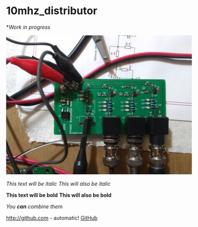 # 10mhz_distributor
**Work in progress*

[comment]: # (This actually is the most platform independent comment/needs blank line before)


![BoardTop](https://github.com/kf4mot/10mhz_distributor/blob/master/images/board-assy-top.jpg)

*This text will be italic*
_This will also be italic_

**This text will be bold**
__This will also be bold__

_You **can** combine them_



http://github.com - automatic!
[GitHub](http://github.com)



